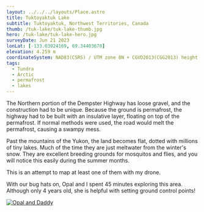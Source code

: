 ```yaml
---
layout: ../../../layouts/Place.astro
title: Tuktoyaktuk Lake
subtitle: Tuktoyaktuk, Northwest Territories, Canada
thumb: /tuk-lake/tuk-lake-thumb.jpg
hero: /tuk-lake/tuk-lake-hero.jpg
surveyDate: Jun 21 2023
lonLat: [-133.03924169, 69.34403670]
elevation: 4.259 m
coordinateSystem: NAD83(CSRS) / UTM zone 8N + CGVD2013(CGG2013) height
tags:
  - Tundra
  - Arctic
  - permafrost
  - lakes
---
```


The Northern portion of the Dempster Highway has loose gravel, and the construction had to be unique. Because the ground is permafrost, the highway had to be built with an insulative layer, floating on top of the permafrost. If normal methods were used, the road would melt the permafrost, causing a swampy mess.

Past the mountains of the Yukon, the land becomes flat, dotted with millions of tiny lakes. Much of the time they are just meltwater from the winter's snow. They are excellent breeding grounds for mosquitos and flies, and you will notice this easily during the summer months.

This is an attempt to map at least one of them with my drone.

With our bug hats on, Opal and I spent 45 minutes exploring this area. Although only 4 years old, she is helpful with setting ground control points!

[![Opal and Daddy](/tuk-lake/opal-and-daddy.jpg)](/tuk-lake/opal-and-daddy.jpg)
